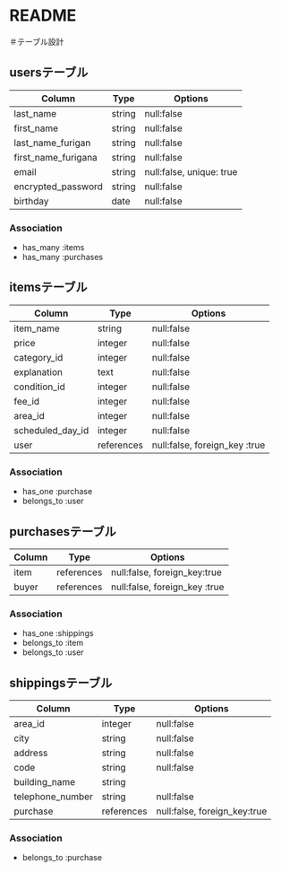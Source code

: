 # README

＃テーブル設計

## usersテーブル

|Column               | Type   | Options     |
|---------------------|--------|-------------|
|last_name            | string | null:false  |
|first_name           | string | null:false  |
|last_name_furigan    | string | null:false  |
|first_name_furigana  | string | null:false  |
|email                | string | null:false, unique: true |
|encrypted_password   | string | null:false  |
|birthday             | date   | null:false  |


### Association
- has_many :items
- has_many :purchases



## itemsテーブル

| Column              |Type    |Options     |
|---------------------|--------|------------|
|item_name            | string | null:false |
|price                | integer | null:false |
|category_id          | integer | null:false |
|explanation          | text   | null:false |
|condition_id         | integer | null:false |
|fee_id               | integer | null:false |
|area_id              | integer | null:false |
|scheduled_day_id     | integer   | null:false |
|user                 | references |null:false, foreign_key :true|


### Association
- has_one :purchase
- belongs_to :user


## purchasesテーブル

| Column              | Type   |Options     |
|---------------------|--------|------------|
|item                 | references | null:false, foreign_key:true |
|buyer                | references | null:false, foreign_key :true|

 
### Association
- has_one :shippings
- belongs_to :item
- belongs_to :user


## shippingsテーブル

| Column              | Type   | Options     |
|---------------------|--------|-------------|
|area_id              | integer | null:false  |
|city                 | string | null:false  |
|address              | string | null:false  |
|code                 | string | null:false  |
|building_name        | string |
|telephone_number     | string | null:false  |
|purchase             | references | null:false, foreign_key:true |

### Association
- belongs_to :purchase

